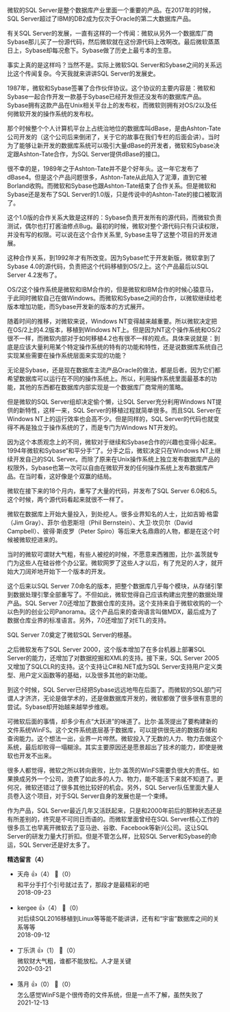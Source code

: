 微软的SQL Server是整个数据库产业里面一个重要的产品。在2017年的时候，SQL Server超过了IBM的DB2成为仅次于Oracle的第二大数据库产品。

有关SQL Server的发展，一直有这样的一个传闻：微软从另外一个数据库厂商Sybase那儿买了一份源代码，然后微软就在这份源代码上改啊改。最后微软蒸蒸日上，Sybase却每况愈下。Sybase做了历史上最亏本的生意。

事实上真的是这样吗？当然不是。实际上微软SQL Server和Sybase之间的关系远比这个传闻复杂。今天我就来讲讲SQL Server的发展史。

1987年，微软和Sybase签署了合作伙伴协议。这个协议的主要内容是：微软和Sybase一起合作开发一款基于Sybase已经开发但还没发布的数据库产品。Sybase拥有这款产品在Unix相关平台上的发布权，而微软则拥有对OS/2以及任何微软开发的操作系统的发布权。

那个时候整个个人计算机平台上占统治地位的数据库叫dBase，是由Ashton-Tate公司开发的（这个公司后来倒闭了，关于它的故事在我们专栏的后面会讲）。当时为了能够让新开发的数据库系统可以吸引大量dBase的开发者，微软和Sybase决定跟Ashton-Tate合作，为SQL Server提供dBase的接口。

很不幸的是，1989年之于Ashton-Tate并不是个好年头。这一年它发布了dBase4。但是这个产品问题很多，Ashton-Tate从此陷入了泥潭，直到它被Borland收购。而微软和Sybase也跟Ashton-Tate结束了合作关系。但是微软和Sybase还是发布了SQL Server的1.0版，只是传说中的Ashton-Tate的接口被取消了。

这个1.0版的合作关系大致是这样的：Sybase负责开发所有的源代码，而微软负责测试，偶尔也打打酱油修点Bug。最初的时候，微软对整个源代码只有只读权限，并没有写的权限。可以说在这个合作关系里, Sybase主导了这整个项目的开发进展。

这种合作关系，到1992年才有所改变。因为Sybase忙于开发新版，微软拿到了Sybase 4.0的源代码，负责把这个代码移植到OS/2上。这个产品最后以SQL Server 4.2发布了。

OS/2这个操作系统是微软和IBM合作的，但是微软和IBM合作的时候心猿意马，于此同时微软自己在做Windows。而微软和Sybase之间的合作，以微软继续给老版本增加功能，而Sybase开发新的版本的方式展开。

随着时间的推移，对微软来说，Windows NT变得越来越重要。所以微软决定把在OS/2上的4.2版本，移植到Windows NT上。但是因为NT这个操作系统和OS/2很不一样，而微软内部对于如何移植4.2也有很不一样的观点。具体来说就是：到底是应该大量利用某个特定操作系统的特有的功能和特性，还是说数据库系统自己实现某些需要在操作系统层面来实现的功能？

无论是Sybase，还是现在数据库主流产品Oracle的做法，都是后者。因为它们都希望数据库可以运行在不同的操作系统上。所以，利用操作系统里面最基本的功能，其他的东西都在数据库内部实现是一个数据库厂商常用的策略。

但是微软的SQL Server组却决定偷个懒，让SQL Server充分利用Windows NT提供的新特性，这样一来，SQL Server的移植过程就简单很多。而且SQL Server在Windows NT上的运行效率也会高不少。但是同样的，SQL Server的代码也就变得不再是独立于操作系统的了，而是专门为Windows NT开发的。

因为这个本质观念上的不同，微软对于继续和Sybase合作的兴趣也变得小起来。1994年微软和Sybase“和平分手”了。分手之后，微软决定只在Windows NT上继续开发自己的SQL Server。而除了原来在Unix操作系统上独立发布数据库产品的权限外，Sybase也第一次可以自由在微软开发的任何操作系统上发布数据库产品。在当时看，这好像是个双赢的结局。

微软在接下来的18个月内，重写了大量的代码，并发布了SQL Server 6.0和6.5。这个时候，两个源代码看起来就很不一样了。

微软在数据库上开始大量投入，到处挖人。很多业界知名的人士，比如吉姆·格雷（Jim Gray）、菲尔·伯恩斯坦（Phil Bernstein）、大卫·坎贝尔（David Campbell）、彼得·斯皮罗（Peter Spiro）等后来大名鼎鼎的人物，都是在这个时候被微软挖进来的。

当时的微软可谓财大气粗，有些人被挖的时候，不愿意来西雅图，比尔·盖茨就专门为这些人在硅谷修个办公室。微软网罗了这些人才以后，有了充足的人才，就开始大刀阔斧地开始下一个版本的开发。

这个后来以SQL Server 7.0命名的版本，把整个数据库几乎每个模块，从存储引擎到数据处理引擎全部重写了。不但如此，微软觉得自己应该构建出完整的数据处理产品。SQL Server 7.0还增加了数据仓库的支持。这个支持来自于微软收购的一个以色列的创业公司Panorama。这个产品后来的查询语言叫做MDX，最后成为了数据仓库业界的标准语言。另外，7.0还增加了对ETL的支持。

SQL Server 7.0奠定了微软SQL Server的根基。

之后微软发布了SQL Server 2000，这个版本增加了在多台机器上部署SQL Server的能力，还增加了对数据挖掘和XML的支持。接下来，SQL Server 2005又增加了SQLCLR的支持。这个支持让C#和.NET成为SQL Server支持用户定义类型、用户定义函数等的基础，以及很多其他的新功能。

到这个时候，SQL Server已经把Sybase远远地甩在后面了。而微软的SQL部门可谓人才济济，无论是做学术的，还是做数据库开发的，微软都做了很多很有意思的尝试。Sybase却开始越来越举步维艰。

可微软后面的事情，却多少有点“大跃进”的味道了。比尔·盖茨提出了要构建新的文件系统WinFS。这个文件系统底层基于数据库，可以提供很先进的数据存储和查询能力。这个想法一出，业界一片哗然。微软投入了无数的人力、物力去做这个系统，最后却败得一塌糊涂。其实主要原因还是愿景超出了技术的能力，即使是微软也开发不出来。

很多人都觉得，微软之所以转向衰败，比尔·盖茨的WinFS需要负很大的责任。如果换成另外一个公司，浪费了如此多的人力、物力，能不能活下来就不知道了。更何况，微软还错过了很多其他比较好的机会。另外，SQL Server队伍里面大量人员卷入这个项目，对于SQL Server自身的发展也是一个束缚。

作为产品，SQL Server最近几年又活跃起来，只是和2000年前后的那种状态还是有所差别的，终究是不可同日而语的。而微软里面曾经在SQL Server核心工作的很多员工也早离开微软去了亚马逊、谷歌、Facebook等新兴公司。这让SQL Server的研发力量大打折扣。但是不管怎么样，比较SQL Server和Sybase的命运，SQL Server还是好太多了。
<div><strong>精选留言（4）</strong></div><ul>
<li><span>天舟</span> 👍（4） 💬（0）<div>和平分手打个引号就过去了，那段才是最精彩的吧</div>2018-09-23</li><br/><li><span>kergee</span> 👍（4） 💬（0）<div>对后续SQL2016移植到Linux等等能不能讲讲，还有和“宇宙”数据库之间的关系等等</div>2018-09-12</li><br/><li><span>丁乐洪</span> 👍（1） 💬（0）<div>微软财大气粗，谁都不能放松。人才是关键</div>2020-03-21</li><br/><li><span>落月</span> 👍（0） 💬（0）<div>怎么感觉WinFS是个很传奇的文件系统，但是一点不了解，虽然失败了</div>2021-12-13</li><br/>
</ul>